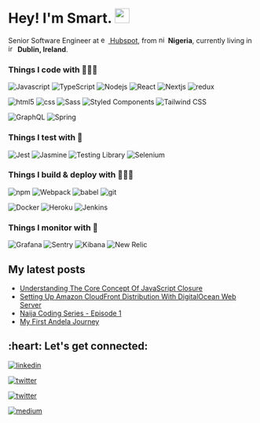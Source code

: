 <h1>Hey! I'm Smart. <img src="https://emojis.slackmojis.com/emojis/images/1531849430/4246/blob-sunglasses.gif?1531849430" width="30"/> </h1>
<p>Senior Software Engineer at <a href="https://hubspot.com"><img width="15" height="15" src="https://img.icons8.com/external-tal-revivo-color-tal-revivo/24/external-hubspot-a-developer-and-marketer-of-software-products-logo-color-tal-revivo.png" alt="external-hubspot-a-developer-and-marketer-of-software-products-logo-color-tal-revivo"/> Hubspot</a>, from <img width="15" height="15" src="https://img.icons8.com/color/48/nigeria-circular.png" alt="nigeria-circular"/> <b>Nigeria</b>, currently living in <img width="15" height="15" src="https://img.icons8.com/fluency/48/ireland-circular.png" alt="ireland-circular"/> <b>Dublin, Ireland</b>.</p>

<h3>Things I code with 👨🏾‍💻</h3>
<p>
  <img alt="Javascript" src="https://img.shields.io/badge/-JavaScript-F7DF1E?style=flat&logo=javascript&logoColor=black" />
  <img alt="TypeScript" src="https://img.shields.io/badge/-TypeScript-007ACC?style=flat&logo=typescript&logoColor=white" />
  <img alt="Nodejs" src="https://img.shields.io/badge/-Nodejs-43853d?style=flat&logo=Node.js&logoColor=white" />
  <img alt="React" src="https://img.shields.io/badge/-React-45b8d8?style=flat&logo=react&logoColor=black" />
  <img alt="Nextjs" src="https://img.shields.io/badge/-Next.js-000000?style=flat&logo=nextdotjs&logoColor=white" />
  <img alt="redux" src="https://img.shields.io/badge/-Redux-764ABC?style=flat&logo=redux&logoColor=white" />
</p>
<p>
  <img alt="html5" src="https://img.shields.io/badge/-HTML5-E34F26?style=flat&logo=html5&logoColor=white" />
  <img alt="css" src="https://img.shields.io/badge/-CSS-1572B6?style=flat&logo=css3&logoColor=white" />
  <img alt="Sass" src="https://img.shields.io/badge/-Sass-CC6699?style=flat&logo=sass&logoColor=white" />
  <img alt="Styled Components" src="https://img.shields.io/badge/-Styled_Components-db7092?style=flat&logo=styled-components&logoColor=white" />
  <img alt="Tailwind CSS" src="https://img.shields.io/badge/-Tailwind CSS-06B6D4?style=flat&logo=tailwindcss&logoColor=black" />
</p>
<p>
  <img alt="GraphQL" src="https://img.shields.io/badge/-GraphQL-E10098?style=flat&logo=graphql&logoColor=white" />
  <img alt="Spring" src="https://img.shields.io/badge/-Spring-6DB33F?style=flat&logo=spring&logoColor=white" />
</p>

<h3>Things I test with 🧪</h3>
<p>
  <img alt="Jest" src="https://img.shields.io/badge/-Jest-C21325?style=flat&logo=jest&logoColor=white" />
  <img alt="Jasmine" src="https://img.shields.io/badge/-Jasmine-8A4182?style=flat&logo=jasmine&logoColor=white" />
  <img alt="Testing Library" src="https://img.shields.io/badge/-Testing Library-E33332?style=flat&logo=testinglibrary&logoColor=white" />
  <img alt="Selenium" src="https://img.shields.io/badge/-Selenium-43B02A?style=flat&logo=selenium&logoColor=white" />
</p>

<h3>Things I build & deploy with 👷🏼‍♂️</h3>
<p>
  <img alt="npm" src="https://img.shields.io/badge/-NPM-CB3837?style=flat&logo=npm&logoColor=white" />
  <img alt="Webpack" src="https://img.shields.io/badge/-Webpack-8DD6F9?style=flat&logo=webpack&logoColor=black" /> 
  <img alt="babel" src="https://img.shields.io/badge/-babel-F9DC3E?style=flat&logo=babel&logoColor=black" /> 
  <img alt="git" src="https://img.shields.io/badge/-Git-F05032?style=flat&logo=git&logoColor=white" />
</p>
<p>
  <img alt="Docker" src="https://img.shields.io/badge/-Docker-46a2f1?style=flat&logo=docker&logoColor=white" />
  <img alt="Heroku" src="https://img.shields.io/badge/-Heroku-430098?style=flat&logo=heroku&logoColor=white" />
  <img alt="Jenkins" src="https://img.shields.io/badge/-Jenkins-D24939?style=flat&logo=jenkins&logoColor=white" />
</p>

<h3>Things I monitor with 🔬</h3>
<p>
  <img alt="Grafana" src="https://img.shields.io/badge/-Grafana-F46800?style=flat&logo=grafana&logoColor=black" /> 
  <img alt="Sentry" src="https://img.shields.io/badge/-Sentry-362D59?style=flat&logo=sentry&logoColor=white" /> 
  <img alt="Kibana" src="https://img.shields.io/badge/-Kibana-005571?style=flat&logo=kibana&logoColor=white" />
  <img alt="New Relic" src="https://img.shields.io/badge/-New Relic-1CE783?style=flat&logo=newrelic&logoColor=black" />
</p>

<h2>My latest posts</h3>
<ul>
  <li><a href="https://medium.com/geekculture/understanding-the-core-concept-of-javascript-closure-49e3517e49a5">Understanding The Core Concept Of JavaScript Closure</a></li>
  <li><a href="https://smartagwu.medium.com/setting-up-amazon-cloudfront-distribution-with-digitalocean-web-server-6d16171656fb">Setting Up Amazon CloudFront Distribution With DigitalOcean Web Server</a></li>
  <li><a href="https://smartagwu.medium.com/naija-coding-series-episode-1-47dab012a510">Naija Coding Series - Episode 1</a></li>
  <li><a href="https://smartagwu.medium.com/how-andelas-android-learning-community-alc-intermediate-track-revolutionize-my-coding-life-66bea85b3bcf">My First Andela Journey</a></li>
</ul>

<h2 align="left">:heart: Let's get connected:</h2>
<p><a href="https://www.linkedin.com/in/smartagwu"><img alt="linkedin" src="https://img.shields.io/badge/-smartagwu-0A66C2?style=social&logo=linkedin" /> </a></p>
<p><a href="https://twitter.com/smart_jsx"><img alt="twitter" src="https://img.shields.io/badge/-smart_jsx-000000?style=social&logo=x" /> </a></p>
<p><a href="https://www.instagram.com/agwu_smart"><img alt="twitter" src="https://img.shields.io/badge/-agwu_smart-E4405F?style=social&logo=instagram" /> </a></p>
<p><a href="https://smartagwu.medium.com/"><img alt="medium" src="https://img.shields.io/badge/-smartagwu-000000?style=social&logo=medium" /> </a></p>
